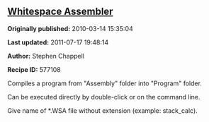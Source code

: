 ## [Whitespace Assembler](https://code.activestate.com/recipes/577108-whitespace-assembler)

**Originally published:** 2010-03-14 15:35:04

**Last updated:** 2011-07-17 19:48:14

**Author:** Stephen Chappell

**Recipe ID:** 577108

Compiles a program from "Assembly" folder into "Program" folder.

Can be executed directly by double-click or on the command line.

Give name of *.WSA file without extension (example: stack_calc).
